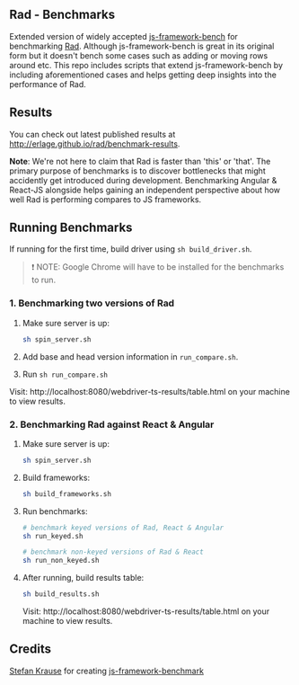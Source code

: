 ## Rad - Benchmarks

Extended version of widely accepted [js-framework-bench](https://github.com/krausest/js-framework-benchmark/) for benchmarking [Rad](https://github.com/erlage/rad/). Although js-framework-bench is great in its original form but it doesn't bench some cases such as adding or moving rows around etc. This repo includes scripts that extend js-framework-bench by including aforementioned cases and helps getting deep insights into the performance of Rad.

## Results

You can check out latest published results at http://erlage.github.io/rad/benchmark-results.

**Note**: We're not here to claim that Rad is faster than 'this' or 'that'. The primary purpose of benchmarks is to discover bottlenecks that might accidently get introduced during development. Benchmarking Angular & React-JS alongside helps gaining an independent perspective about how well Rad is performing compares to JS frameworks. 

## Running Benchmarks

If running for the first time, build driver using `sh build_driver.sh`.

> ❗ NOTE: Google Chrome will have to be installed for the benchmarks to run.

### 1. Benchmarking two versions of Rad

1. Make sure server is up:
    ```sh
    sh spin_server.sh
    ```

2. Add base and head version information in `run_compare.sh`.

3. Run `sh run_compare.sh`

Visit: http://localhost:8080/webdriver-ts-results/table.html on your machine to view results.

### 2. Benchmarking Rad against React & Angular


1. Make sure server is up:
    ```sh
    sh spin_server.sh
    ```

2. Build frameworks:
    ```sh
    sh build_frameworks.sh
    ```

2. Run benchmarks:
    ```sh
    # benchmark keyed versions of Rad, React & Angular
    sh run_keyed.sh 

    # benchmark non-keyed versions of Rad & React
    sh run_non_keyed.sh 
    ```

3. After running, build results table:
    ```sh
    sh build_results.sh
    ```
    Visit: http://localhost:8080/webdriver-ts-results/table.html on your machine to view results.

## Credits

[Stefan Krause](https://github.com/krausest/) for creating [js-framework-benchmark](https://github.com/krausest/js-framework-benchmark)